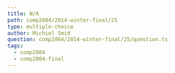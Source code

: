 ```yaml
---
title: N/A
path: comp2804/2014-winter-final/25
type: multiple-choice
author: Michiel Smid
question: comp2804/2014-winter-final/25/question.ts
tags:
  - comp2804
  - comp2804-final
---
```

